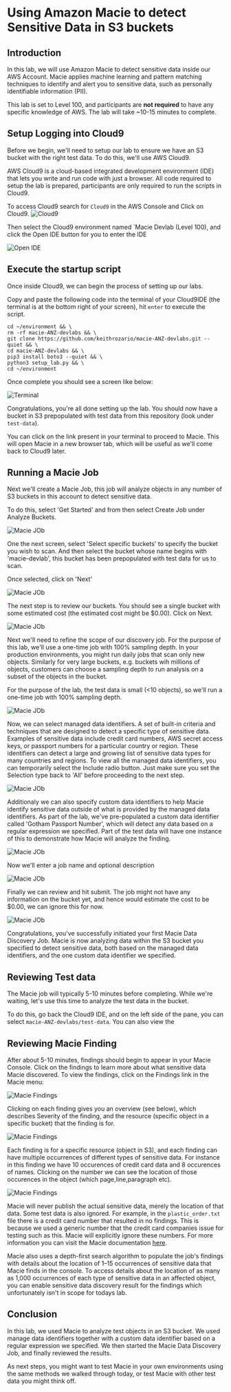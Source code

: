 # Using Amazon Macie to detect Sensitive Data in S3 buckets

## Introduction

In this lab, we will use Amazon Macie to detect sensitive data inside our AWS Account. Macie applies machine learning and pattern matching techniques to identify and alert you to sensitive data, such as personally identifiable information (PII). 

This lab is set to Level 100, and participants are **not required** to have any specific knowledge of AWS. The lab will take ~10-15 minutes to complete.

## Setup Logging into Cloud9

Before we begin, we'll need to setup our lab to ensure we have an S3 bucket with the right test data. To do this, we'll use AWS Cloud9.

AWS Cloud9 is a cloud-based integrated development environment (IDE) that lets you write and run code with just a browser. All code required to setup the lab is prepared, participants are only required to run the scripts in Cloud9.

To access Cloud9 search for `Cloud9` in the AWS Console and Click on Cloud9.
![Cloud9](images/Cloud9.jpg)

Then select the Cloud9 environment named `Macie Devlab (Level 100), and click the Open IDE button for you to enter the IDE

![Open IDE](images/step2-open-cloud9-ide.jpg)

## Execute the startup script

Once inside Cloud9, we can begin the process of setting up our labs. 

Copy and paste the following code into the terminal of your Cloud9IDE (the terminal is at the bottom right of your screen), hit `enter` to execute the script.

    cd ~/environment && \
    rm -rf macie-ANZ-devlabs && \
    git clone https://github.com/keithrozario/macie-ANZ-devlabs.git --quiet && \
    cd macie-ANZ-devlabs && \
    pip3 install boto3 --quiet && \
    python3 setup_lab.py && \
    cd ~/environment


Once complete you should see a screen like below:

![Terminal](images/step3-terminal-output.png)

Congratulations, you're all done setting up the lab. You should now have a bucket in S3 prepopulated with test data from this repository (look under `test-data`).

You can click on the link present in your terminal to proceed to Macie. This will open Macie in a new browser tab, which will be useful as we'll come back to Cloud9 later.

## Running a Macie Job

Next we'll create a Macie Job, this job will analyze objects in any number of S3 buckets in this account to detect sensitive data.

To do this, select 'Get Started' and from then select Create Job under Analyze Buckets.

![Macie JOb](images/step4-create-Macie-job.jpg)

One the next screen, select 'Select specific buckets' to specify the bucket you wish to scan. And then select the bucket whose name begins with 'macie-devlab', this bucket has been prepopulated with test data for us to scan.

Once selected, click on 'Next'

![Macie JOb](images/step5-select-bucket.jpg)

The next step is to review our buckets. You should see a single bucket with some estimated cost (the estimated cost might be $0.00). Click on Next.

![Macie JOb](images/step6-review-buckets.png)

Next we'll need to refine the scope of our discovery job. For the purpose of this lab, we'll use a one-time job with 100% sampling depth. In your production environments, you might run daily jobs that scan only new objects. Similarly for very large buckets, e.g. buckets wih millions of objects, customers can choose a sampling depth to run analysis on a subset of the objects in the bucket.

For the purpose of the lab, the test data is small (<10 objects), so we'll run a one-time job with 100% sampling depth.

![Macie JOb](images/step7-refine-scope.jpg)

Now, we can select managed data identifiers. A set of built-in criteria and techniques that are designed to detect a specific type of sensitive data. Examples of sensitive data include credit card numbers, AWS secret access keys, or passport numbers for a particular country or region. These identifiers can detect a large and growing list of sensitive data types for many countries and regions. To view all the managed data identifiers, you can temporarily select the Include radio button. Just make sure you set the Selection type back to 'All' before proceeding to the next step.

![Macie JOb](images/step8-selecting-managed-identifiers.png)

Additionaly we can also specify custom data identifiers to help Macie identify sensitive data outside of what is provided by the managed data identifiers. As part of the lab, we've pre-populated a custom data identifier called 'Gotham Passport Number', which will detect any data based on a regular expression we specified. Part of the test data will have one instance of this to demonstrate how Macie will analyze the finding.

![Macie JOb](images/step9-custom-data-identifier.png)

Now we'll enter a job name and optional description

![Macie JOb](images/step10-general-settings.png)

Finally we can review and hit submit. The job might not have any information on the bucket yet, and hence would estimate the cost to be $0.00, we can ignore this for now.

![Macie JOb](images/step11-submit.jpg)

Congratulations, you've successfully initiated your first Macie Data Discovery Job. Macie is now analyzing data within the S3 bucket you specified to detect sensitive data, both based on the managed data identifiers, and the one custom data identifier we specified.

## Reviewing Test data

The Macie job will typically 5-10 minutes before completing. While we're waiting, let's use this time to analyze the test data in the bucket.

To do this, go back the Cloud9 IDE, and on the left side of the pane, you can select `macie-ANZ-devlabs/test-data`. You can also view the 

## Reviewing Macie Finding

After about 5-10 minutes, findings should begin to appear in your Macie Console. Click on the findings to learn more about what sensitive data Macie discovered. To view the findings, click on the Findings link in the Macie menu:

![Macie Findings](images/step12-Findings.jpg)

Clicking on each finding gives you an overview (see below), which describes Severity of the finding, and the resource (specific object in a specific bucket) that the finding is for. 

![Macie Findings](images/step13-overview.jpg)

Each finding is for a specific resource (object in S3), and each finding can have multiple occurrences of different types of sensitive data. For instance in this finding we have 10 occurences of credit card data and 8 occurences of names. Clicking on the number we can see the location of those occurences in the object (which page,line,paragraph etc). 

![Macie Findings](images/step14-detail-findings.jpg)

Macie will never publish the actual sensitive data, merely the location of that data. Some test data is also ignored. For example, in the `plastic_order.txt` file there is a credit card number that resulted in no findings. This is because we used a generic number that the credit card companies issue for testing such as this. Macie will explicitly ignore these numbers. For more information you can visit the Macie documentation [here](https://docs.aws.amazon.com/macie/latest/user/managed-data-identifiers.html).

Macie also uses a depth-first search algorithm to populate the job's findings with details about the location of 1–15 occurrences of sensitive data that Macie finds in the console. To access details about the location of as many as 1,000 occurrences of each type of sensitive data in an affected object, you can enable sensitive data discovery result for the findings which unfortunately isn't in scope for todays lab.

## Conclusion

In this lab, we used Macie to analyze test objects in an S3 bucket. We used manage data identifiers together with a custom data identifier based on a regular expression we specified. We then started the Macie Data Discovery Job, and finally reviewed the results.

As next steps, you might want to test Macie in your own environments using the same methods we walked through today, or test Macie with other test data you might think off.
